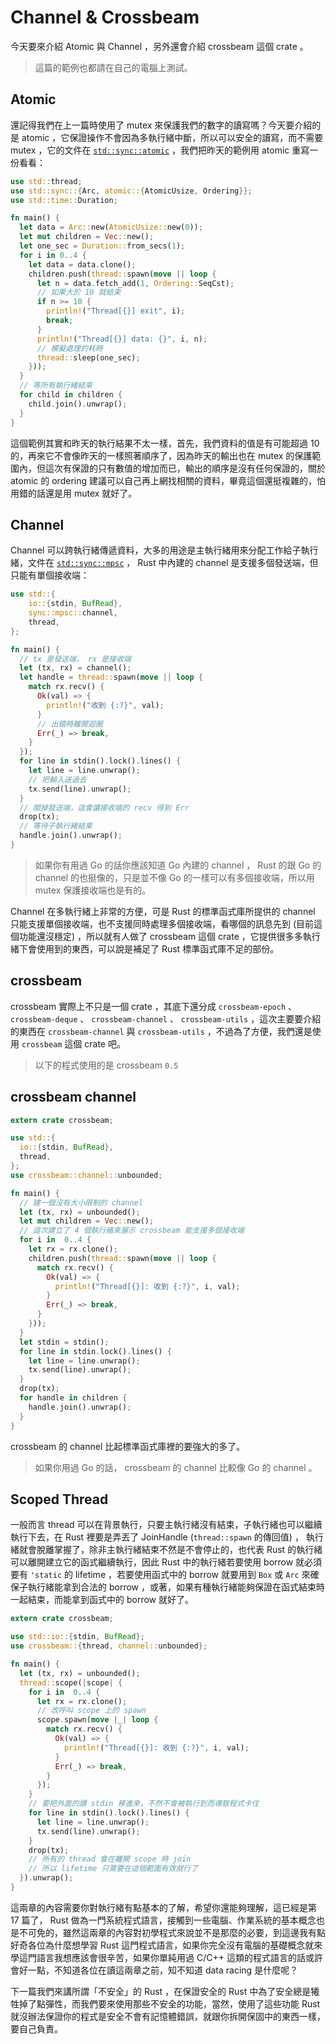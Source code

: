 Channel & Crossbeam
===================

今天要來介紹 Atomic 與 Channel ，另外還會介紹 crossbeam 這個 crate 。

> 這篇的範例也都請在自己的電腦上測試。

Atomic
------

還記得我們在上一篇時使用了 mutex 來保護我們的數字的讀寫嗎？今天要介紹的是 atomic ，它保證操作不會因為多執行緒中斷，所以可以安全的讀寫，而不需要 mutex ，它的文件在 [`std::sync::atomic`](https://doc.rust-lang.org/std/sync/atomic/index.html) ，我們把昨天的範例用 atomic 重寫一份看看：  

```rust
use std::thread;
use std::sync::{Arc, atomic::{AtomicUsize, Ordering}};
use std::time::Duration;

fn main() {
  let data = Arc::new(AtomicUsize::new(0));
  let mut children = Vec::new();
  let one_sec = Duration::from_secs(1);
  for i in 0..4 {
    let data = data.clone();
    children.push(thread::spawn(move || loop {
      let n = data.fetch_add(1, Ordering::SeqCst);
      // 如果大於 10 就結束
      if n >= 10 {
        println!("Thread[{}] exit", i);
        break;
      }
      println!("Thread[{}] data: {}", i, n);
      // 模擬處理的耗時
      thread::sleep(one_sec);
    }));
  }
  // 等所有執行緒結束
  for child in children {
    child.join().unwrap();
  }
}
```

這個範例其實和昨天的執行結果不太一樣，首先，我們資料的值是有可能超過 10 的，再來它不會像昨天的一樣照著順序了，因為昨天的輸出也在 mutex 的保護範圍內，但這次有保證的只有數值的增加而已，輸出的順序是沒有任何保證的，關於 atomic 的 ordering 建議可以自己再上網找相關的資料，畢竟這個還挺複雜的，怕用錯的話還是用 mutex 就好了。

Channel
-------

Channel 可以跨執行緒傳遞資料，大多的用途是主執行緒用來分配工作給子執行緒，文件在 [`std::sync::mpsc`](https://doc.rust-lang.org/std/sync/mpsc/index.html) ， Rust 中內建的 channel 是支援多個發送端，但只能有單個接收端：  

```rust
use std::{
    io::{stdin, BufRead},
    sync::mpsc::channel,
    thread,
};

fn main() {
  // tx 是發送端， rx 是接收端
  let (tx, rx) = channel();
  let handle = thread::spawn(move || loop {
    match rx.recv() {
      Ok(val) => {
        println!("收到 {:?}", val);
      }
      // 出錯時離開迴圈
      Err(_) => break,
    }
  });
  for line in stdin().lock().lines() {
    let line = line.unwrap();
    // 把輸入送過去
    tx.send(line).unwrap();
  }
  // 關掉發送端，這會讓接收端的 recv 得到 Err
  drop(tx);
  // 等待子執行緒結束
  handle.join().unwrap();
}
```

> 如果你有用過 Go 的話你應該知道 Go 內建的 channel ， Rust 的跟 Go 的 channel 的也挺像的，只是並不像 Go 的一樣可以有多個接收端，所以用 mutex 保護接收端也是有的。

Channel 在多執行緒上非常的方便，可是 Rust 的標準函式庫所提供的 channel 只能支援單個接收端，也不支援同時處理多個接收端，看哪個的訊息先到 (目前這個功能還沒穩定) ，所以就有人做了 crossbeam 這個 crate ，它提供很多多執行緒下會使用到的東西，可以說是補足了 Rust 標準函式庫不足的部份。

crossbeam
---------

crossbeam 實際上不只是一個 crate ，其底下還分成 `crossbeam-epoch` 、 `crossbeam-deque` 、 `crossbeam-channel` 、 `crossbeam-utils` ，這次主要要介紹的東西在 `crossbeam-channel` 與 `crossbeam-utils` ，不過為了方便，我們還是使用 `crossbeam` 這個 crate 吧。

> 以下的程式使用的是 crossbeam `0.5`

crossbeam channel
-----------------

```rust
extern crate crossbeam;

use std::{
  io::{stdin, BufRead},
  thread,
};
use crossbeam::channel::unbounded;

fn main() {
  // 建一個沒有大小限制的 channel
  let (tx, rx) = unbounded();
  let mut children = Vec::new();
  // 這次建立了 4 個執行緒來展示 crossbeam 能支援多個接收端
  for i in  0..4 {
    let rx = rx.clone();
    children.push(thread::spawn(move || loop {
      match rx.recv() {
        Ok(val) => {
          println!("Thread[{}]: 收到 {:?}", i, val);
        }
        Err(_) => break,
      }
    }));
  }
  let stdin = stdin();
  for line in stdin.lock().lines() {
    let line = line.unwrap();
    tx.send(line).unwrap();
  }
  drop(tx);
  for handle in children {
    handle.join().unwrap();
  }
}
```

crossbeam 的 channel 比起標準函式庫裡的要強大的多了。

> 如果你用過 Go 的話， crossbeam 的 channel 比較像 Go 的 channel 。

Scoped Thread
-------------

一般而言 thread 可以在背景執行，只要主執行緒沒有結束，子執行緒也可以繼續執行下去，在 Rust 裡要是弄丟了 JoinHandle (`thread::spawn` 的傳回值) ， 執行緒就會脫離掌握了，除非主執行緒結束不然是不會停止的，也代表 Rust 的執行緒可以離開建立它的函式繼續執行，因此 Rust 中的執行緒若要使用 borrow 就必須要有 `'static` 的 lifetime ，若要使用函式中的 borrow 就要用到 `Box` 或 `Arc` 來確保子執行緒能拿到合法的 borrow ，或著，如果有種執行緒能夠保證在函式結束時一起結束，而能拿到函式中的 borrow 就好了。

```rust
extern crate crossbeam;

use std::io::{stdin, BufRead};
use crossbeam::{thread, channel::unbounded};

fn main() {
  let (tx, rx) = unbounded();
  thread::scope(|scope| {
    for i in  0..4 {
      let rx = rx.clone();
      // 改呼叫 scope 上的 spawn
      scope.spawn(move |_| loop {
        match rx.recv() {
          Ok(val) => {
            println!("Thread[{}]: 收到 {:?}", i, val);
          }
          Err(_) => break,
        }
      });
    }
    // 要把外面的讀 stdin 移進來，不然不會被執行到而導致程式卡住
    for line in stdin().lock().lines() {
      let line = line.unwrap();
      tx.send(line).unwrap();
    }
    drop(tx);
    // 所有的 thread 會在離開 scope 時 join
    // 所以 lifetime 只需要在這個範圍有效就行了
  }).unwrap();
}
```

這兩章的內容需要你對執行緒有點基本的了解，希望你還能夠理解，這已經是第 17 篇了， Rust 做為一門系統程式語言，接觸到一些電腦、作業系統的基本概念也是不可免的，雖然這兩章的內容對初學程式來說並不是那麼的必要，到這邊我有點好奇各位為什麼想學習 Rust 這門程式語言，如果你完全沒有電腦的基礎概念就來學這門語言我想應該會很辛苦，如果你單純用過 C/C++ 這類的程式語言的話或許會好一點，不知道各位在讀這兩章之前，知不知道 data racing 是什麼呢？

下一篇我們來講所謂「不安全」的 Rust ，在保證安全的 Rust 中為了安全總是犧牲掉了點彈性，而我們要來使用那些不安全的功能，當然，使用了這些功能 Rust 就沒辦法保證你的程式是安全不會有記憶體錯誤，就跟你拆開保固中的東西一樣，要自己負責。
